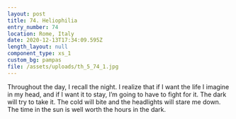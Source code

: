 ```yaml
---
layout: post
title: 74. Heliophilia
entry_number: 74
location: Rome, Italy
date: 2020-12-13T17:34:09.595Z
length_layout: null
component_type: xs_1
custom_bg: pampas
file: /assets/uploads/th_5_74_1.jpg
---
```

Throughout the day, I recall the night. I realize that if I want the life I imagine in my head, and if I want it to stay, I’m going to have to fight for it. The dark will try to take it. The cold will bite and the headlights will stare me down. The time in the sun is well worth the hours in the dark.